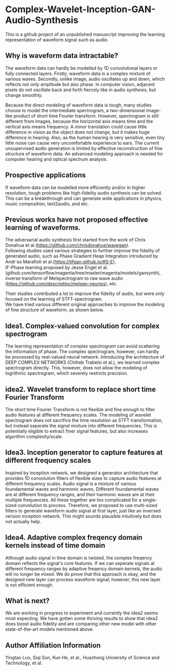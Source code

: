 # Complex-Wavelet-Inception-GAN-Audio-Synthesis
This is a github project of an unpublished manuscript improving the learning representation of waveform signal such as audio.  
## Why is waveform data intractable?
The waveform data can hardly be modelled by 1D convolutional layers or fully connected layers. Firstly, waveform data is a complex mixture of various waves. Secondly, unlike image, audio oscillates up and down, which reflects not only amplitude but also phase. In computer vision, adjacent pixels do not oscillate back and forth fiercely like in audio synthesis, but change smoothly.  
  
Because the direct modeling of waveform data is tough, many studies choose to model the intermediate spectrogram, a two-dimensional image-like product of short time Fourier transform. However, spectrogram is still different from images, because the horizontal axis means time and the vertical axis means frequency. A minor translation could cause little difference in vision as the object does not change, but it makes huge difference in hearing. Also, as the human hearing is very sensitive, even tiny little noise can cause very uncomfortable experience to ears. The current unsupervised audio generation is limited by effective reconstruction of fine structure of waveform data. An advanced modeling approach is needed for computer hearing and optical spectrum analysis.
## Prospective applications
If waveform data can be modelled more efficiently and/or in higher resolution, tough problems like high-fidelity audio synthesis can be solved. This can be a breakthrough and can generate wide applications in physics, music composition, text2audio, and etc.
## Previous works have not proposed effective learning of waveforms.
The adversarial audio synthesis first started from the work of Chris Donahua et al.(https://github.com/chrisdonahue/wavegan).  
Following studies used various strategies to further improve the fidelity of generated audio, such as Phase Gradient Heap Integration introduced by Andr´es Maraﬁoti et al.(https://tifgan.github.io/#S-E),  
IF-Phase learning proposed by Jesse Engel et al.(github.com/tensorflow/magenta/tree/master/magenta/models/gansynth),  
inverse transform of Melspectrogram to raw wave audio (https://github.com/descriptinc/melgan-neurips), etc.   
  
Their studies contributed a lot to improve the fidelity of audio, but were only focused on the learning of STFT-spectrogram.  
We have tried various different original approaches to improve the modeling of fine structure of waveform, as shown below.
## Idea1. Complex-valued convolution for complex spectrogram
The learning representation of complex spectrogram can avoid scattering the information of phase. The complex spectrogram, however, can hardly be processed by real-valued neural network. Introducing the architecture of DEEP COMPLEX NETWORKS (Chiheb Trabelsi et al.), we learned complex spectrogram directly. This, however, does not allow the modeling of logrithmic spectrogram, which severely restricts precision.
## idea2. Wavelet transform to replace short time Fourier Transform
The short time Fourier Transform is not flexible and fine enough to filter audio features at different frequency scales. The modeling of wavelet spectrogram does not sacrifice the time resolution as STFT transformation, but instead seperate the signal mixture into different frequencies. This is potentially eligible to extract finer signal features, but also increases algorithm complexity/scale.
## Idea3. Inception generator to capture features at different frequency scales
Inspired by inception network, we designed a generator architecture that provides 1D convolution filters of flexible sizes to capture audio features at different frequency scales. Audio signal is a mixture of various foundamental waves and harmonic waves. Different foundamental waves are at different frequency ranges, and their harmonic waves are at their multiple frequencies. All these together are too complicated for a single-sized convolution to process. Therefore, we proposed to use multi-sized filters to generate waveform audio signal at first layer, just like an inversed version inception network. This might sounds plausible intuitively but does not actually help.
## Idea4. Adaptive complex freqency domain kernels instead of time domain
Although audio signal in time domain is twisted, the complex freqency domain reflects the signal's core features. If we can seperate signals at different frequency ranges by adaptive freqency domain kernels, the audio will no longer be mixed. We do prove that this approach is okay, and the designed new layer can process waveform signal; however, this new layer is not efficient enough.
## What is next?
We are working in progress to experiment and currently the idea2 seems most expecting. We have gotten some thriving results to show that idea2 does boost audio fidelity and are comparing other new model with other state-of-the-art models mentioned above. 
## Author Affiliation Information
Yingtao Luo, Siqi Sun, Kun He, et al., Huazhong University of Science and Technology, et al.

